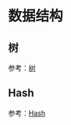 # 数据结构

## 树

参考：[树](https://github.com/hadyang/interview/blob/master/basic/algo/tree.md)

## Hash

参考：[Hash](https://github.com/hadyang/interview/blob/master/basic/algo/hash.md)

